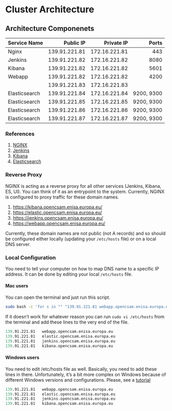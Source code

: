 # Cluster Architecture

## Architecture Componenets

| Service Name      | Public IP     | Private IP    | Ports         |
| :-----------------|--------------:|--------------:|--------------:|
| Nginx             | 139.91.221.81 | 172.16.221.81 | 443           |
| Jenkins           | 139.91.221.82 | 172.16.221.82 | 8080          |
| Kibana            | 139.91.221.82 | 172.16.221.82 | 5601          |
| Webapp            | 139.91.221.82 | 172.16.221.82 | 4200          |
|                   | 139.91.221.83 | 172.16.221.83 |               |
| Elasticsearch     | 139.91.221.84 | 172.16.221.84 | 9200, 9300    |
| Elasticsearch     | 139.91.221.85 | 172.16.221.85 | 9200, 9300    |
| Elasticsearch     | 139.91.221.86 | 172.16.221.86 | 9200, 9300    |
| Elasticsearch     | 139.91.221.87 | 172.16.221.87 | 9200, 9300    |

### References

1. [NGINX](https://www.nginx.com/)
1. [Jenkins](https://jenkins.io/)
1. [Kibana](https://www.elastic.co/products/kibana)
1. [Elasticsearch](https://www.elastic.co/products/elasticsearch)

### Reverse Proxy

NGINX is acting as a reverse proxy for all other services (Jenkins, Kibana, ES, UI). You can think of it as an entrypoint to the system. Currently, NGINX is configured to proxy traffic for these domain names.

1. https://kibana.opencsam.enisa.europa.eu/
1. https://elastic.opencsam.enisa.europa.eu/
1. https://jenkins.opencsam.enisa.europa.eu/
1. https://webapp.opencsam.enisa.europa.eu/

Currently, these domain names are not public (not A records) and so should be configured either locally (updating your `/etc/hosts` file) or on a local DNS server.

### Local Configuration

You need to tell your computer on how to map DNS name to a specific IP address. It can be done by editing your local `/etc/hosts` file.

#### Mac users

You can open the terminal and just run this script.

```sh
sudo bash -c 'for s in "" "139.91.221.81 webapp.opencsam.enisa.europa.eu" "139.91.221.81 elastic.opencsam.enisa.europa.eu" "139.91.221.81 jenkins.pencsam.enisa.europa.eu" "139.91.221.81 kibana.opencsam.enisa.europa.eu"; do echo $s >> /etc/hosts; done'
```

If it doesn’t work for whatever reason you can run ```sudo vi /etc/hosts``` from the terminal and add these lines to the very end of the file.

```s
139.91.221.81   webapp.opencsam.enisa.europa.eu
139.91.221.81   elastic.opencsam.enisa.europa.eu
139.91.221.81   jenkins.opencsam.enisa.europa.eu
139.91.221.81   kibana.opencsam.enisa.europa.eu
```

#### Windows users

You need to edit /etc/hosts file as well. Basically, you need to add these lines in there. Unfortunately, it’s a bit more complex on Windows because of different Windows versions and configurations. Please, see a [tutorial](https://gist.github.com/zenorocha/18b10a14b2deb214dc4ce43a2d2e2992)

```s
139.91.221.81   webapp.opencsam.enisa.europa.eu
139.91.221.81   elastic.opencsam.enisa.europa.eu
139.91.221.81   jenkins.opencsam.enisa.europa.eu
139.91.221.81   kibana.opencsam.enisa.europa.eu
```
